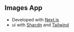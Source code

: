 ## Images App
- Developed with [Next.js](https://nextjs.org/) 
- ui with [Shacdn](https://ui.shadcn.com/) and [Tailwind](https://tailwindcss.com/)

